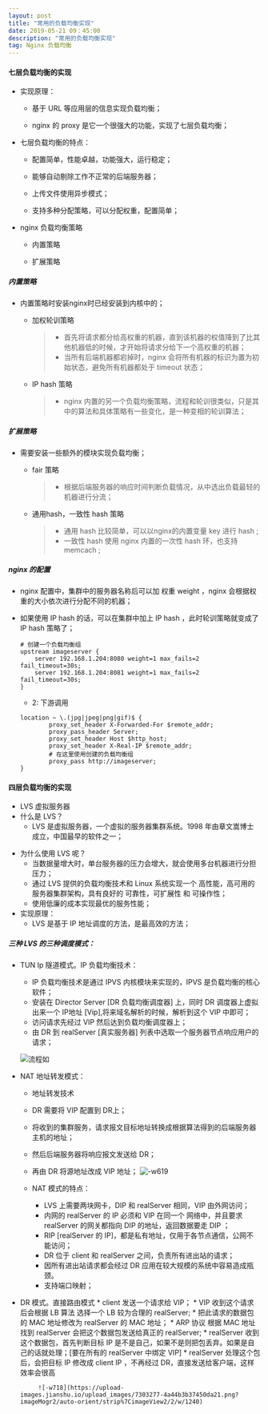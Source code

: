 ```yaml
---
layout: post
title: "常用的负载均衡实现"
date: 2019-05-21 09：45:00 
description: "常用的负载均衡实现"
tag: Nginx 负载均衡
--- 
```


####  七层负载均衡的实现
* 实现原理：
    - 基于 URL 等应用层的信息实现负载均衡；
     
    - nginx 的 proxy 是它一个很强大的功能，实现了七层负载均衡；
    
- 七层负载均衡的特点：
    - 配置简单，性能卓越，功能强大，运行稳定；
    
    - 能够自动剔除工作不正常的后端服务器；
    
    - 上传文件使用异步模式；
    
    - 支持多种分配策略，可以分配权重，配置简单；
- nginx 负载均衡策略
    - 内置策略
    
    - 扩展策略 

##### 内置策略
* 内置策略时安装nginx时已经安装到内核中的；
    - 加权轮训策略
    
        > - 首先将请求都分给高权重的机器，直到该机器的权值降到了比其他机器低的时候，才开始将请求分给下一个高权重的机器；
        > - 当所有后端机器都宕掉时，nginx 会将所有机器的标识为置为初始状态，避免所有机器都处于 timeout 状态；
    
    - IP hash 策略

        > - nginx 内置的另一个负载均衡策略，流程和轮训很类似，只是其中的算法和具体策略有一些变化，是一种变相的轮训算法；
        
##### 扩展策略
* 需要安装一些额外的模块实现负载均衡；
    - fair 策略

        >- 根据后端服务器的响应时间判断负载情况，从中选出负载最轻的机器进行分流；
    - 通用hash，一致性 hash 策略
        >- 通用 hash 比较简单，可以以nginx的内置变量 key 进行 hash ;
        >- 一致性 hash 使用 nginx 内置的一次性 hash 环，也支持 memcach ;
        
##### nginx 的配置    
* nginx 配置中，集群中的服务器名称后可以加 权重 weight ，nginx 会根据权重的大小依次进行分配不同的机器；

* 如果使用 IP hash 的话，可以在集群中加上 IP hash ，此时轮训策略就变成了 IP hash 策略了；

    ```nginx
    # 创建一个负载均衡组
    upstream imageserver {
        server 192.168.1.204:8080 weight=1 max_fails=2 fail_timeout=30s;
        server 192.168.1.204:8081 weight=1 max_fails=2 fail_timeout=30s;
    }
    ```
    * 2: 下游调用
    
    ```nginx
    location ~ \.(jpg|jpeg|png|gif)$ {
            proxy_set_header X-Forwarded-For $remote_addr;
            proxy_pass_header Server;
            proxy_set_header Host $http_host;
            proxy_set_header X-Real-IP $remote_addr;
            # 在这里使用创建的负载均衡组
            proxy_pass http://imageserver;
    }
    ```
    
#### 四层负载均衡的实现
* LVS 虚拟服务器
* 什么是 LVS？
    - LVS 是虚拟服务器，一个虚拟的服务器集群系统。1998 年由章文嵩博士成立，中国最早的软件之一；
- 为什么使用 LVS 呢？
    - 当数据量增大时，单台服务器的压力会增大，就会使用多台机器进行分担压力；
    -  通过 LVS 提供的负载均衡技术和 Linux 系统实现一个 高性能，高可用的服务器集群架构，具有良好的 可靠性，可扩展性 和 可操作性；
    -  使用低廉的成本实现最优的服务性能；
-  实现原理：
    - LVS 是基于 IP 地址调度的方法，是最高效的方法；
    
##### 三种 LVS 的三种调度模式：


* TUN Ip 隧道模式。IP 负载均衡技术：
    * IP 负载均衡技术是通过 IPVS 内核模块来实现的，IPVS 是负载均衡的核心软件；
    * 安装在 Director Server [DR 负载均衡调度器] 上，同时  DR 调度器上虚拟出来一个 IP地址 [Vip],将来域名解析的时候，解析到这个 VIP 中即可；
    * 访问请求先经过 VIP 然后达到负载均衡调度器上；
    * 由 DR 到 realServer [真实服务器] 列表中选取一个服务器节点响应用户的请求；

    ![流程如](https://upload-images.jianshu.io/upload_images/7303277-2121ead3a0ab29b2.png?imageMogr2/auto-orient/strip%7CimageView2/2/w/1240)  
* NAT 地址转发模式：
    * 地址转发技术
    * DR 需要将 VIP 配置到 DR上；
    * 将收到的集群服务，请求报文目标地址转换成根据算法得到的后端服务器主机的地址；
    * 然后后端服务器将响应报文发送给 DR；
    * 再由 DR 将源地址改成 VIP 地址；
    ![-w619](https://upload-images.jianshu.io/upload_images/7303277-3039abf8d598be14.png?imageMogr2/auto-orient/strip%7CimageView2/2/w/1240)
    
    * NAT 模式的特点：
        * LVS 上需要两块网卡，DIP 和 realServer 相同，VIP 由外网访问；
        * 内网的 realServer 的 IP 必须和 VIP 在同一个 网络中，并且要求 realServer 的网关都指向 DIP 的地址，返回数据要走 DIP ；
        * RIP [realServer 的 IP]，都是私有地址，仅用于各节点通信，公网不能访问；
        * DR 位于 client 和 realServer 之间，负责所有进出站的请求；
        * 因所有进出站请求都会经过 DR  应用在较大规模的系统中容易造成瓶颈。
        * 支持端口映射；
        
 * DR 模式。直接路由模式
        * client 发送一个请求给 VIP；
        * VIP 收到这个请求后会根据 LB 算法 选择一个 LB 较为合理的 realServer;
        * 把此请求的数据包的 MAC 地址修改为 realServer 的 MAC 地址；
        * ARP 协议 根据 MAC 地址 找到 realServer 会把这个数据包发送给真正的 realServer;
        * realServer 收到这个数据包，首先判断目标 IP 是不是自己，如果不是则把包丢弃。如果是自己的话就处理；[要在所有的 realServer 中绑定 VIP]
        * realServer 处理这个包后，会把目标 IP 修改成 client IP ，不再经过 DR，直接发送给客户端，这样效率会很高

            ![-w718](https://upload-images.jianshu.io/upload_images/7303277-4a44b3b37450da21.png?imageMogr2/auto-orient/strip%7CimageView2/2/w/1240)
 

